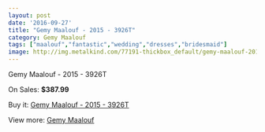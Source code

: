 ```yaml
---
layout: post
date: '2016-09-27'
title: "Gemy Maalouf - 2015 - 3926T"
category: Gemy Maalouf
tags: ["maalouf","fantastic","wedding","dresses","bridesmaid"]
image: http://img.metalkind.com/77191-thickbox_default/gemy-maalouf-2015-3926t.jpg
---
```

Gemy Maalouf - 2015 - 3926T

On Sales: **$387.99**
<a href="https://www.metalkind.com/en/gemy-maalouf/18853-gemy-maalouf-2015-3926t.html"><amp-img layout="responsive" width="600" height="600" src="//img.metalkind.com/77191-thickbox_default/gemy-maalouf-2015-3926t.jpg" alt="Gemy Maalouf - 2015 - 3926T 0" /></a>
<a href="https://www.metalkind.com/en/gemy-maalouf/18853-gemy-maalouf-2015-3926t.html"><amp-img layout="responsive" width="600" height="600" src="//img.metalkind.com/77192-thickbox_default/gemy-maalouf-2015-3926t.jpg" alt="Gemy Maalouf - 2015 - 3926T 1" /></a>

Buy it: [Gemy Maalouf - 2015 - 3926T](https://www.metalkind.com/en/gemy-maalouf/18853-gemy-maalouf-2015-3926t.html "Gemy Maalouf - 2015 - 3926T")

View more: [Gemy Maalouf](https://www.metalkind.com/en/53-gemy-maalouf "Gemy Maalouf")